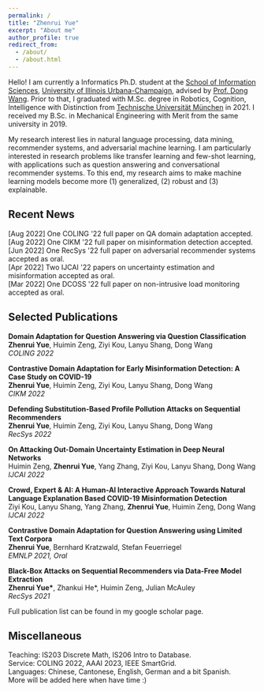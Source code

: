 ```yaml
---
permalink: /
title: "Zhenrui Yue"
excerpt: "About me"
author_profile: true
redirect_from: 
  - /about/
  - /about.html
---
```


Hello! I am currently a Informatics Ph.D. student at the [School of Information Sciences](https://ischool.illinois.edu/), [University of Illinois Urbana-Champaign](https://illinois.edu/), advised by [Prof. Dong Wang](https://www.wangdong.org/). Prior to that, I graduated with M.Sc. degree in Robotics, Cognition, Intelligence with Distinction from [Technische Universität München](https://www.tum.de/) in 2021. I received my B.Sc. in Mechanical Engineering with Merit from the same university in 2019.

My research interest lies in natural language processing, data mining, recommender systems, and adversarial machine learning. I am particularly interested in research problems like transfer learning and few-shot learning, with applications such as question answering and conversational recommender systems. To this end, my research aims to make machine learning models become more (1) generalized, (2) robust and (3) explainable.

Recent News
------
[Aug 2022] One COLING '22 full paper on QA domain adaptation accepted. \
[Aug 2022] One CIKM '22 full paper on misinformation detection accepted. \
[Jun 2022] One RecSys '22 full paper on adversarial recommender systems accepted as oral. \
[Apr 2022] Two IJCAI '22 papers on uncertainty estimation and misinformation accepted as oral. \
[Mar 2022] One DCOSS '22 full paper on non-intrusive load monitoring accepted as oral.

Selected Publications
------
**Domain Adaptation for Question Answering via Question Classification** \
**Zhenrui Yue**, Huimin Zeng, Ziyi Kou, Lanyu Shang, Dong Wang \
*COLING 2022*

**Contrastive Domain Adaptation for Early Misinformation Detection: A Case Study on COVID-19** \
**Zhenrui Yue**, Huimin Zeng, Ziyi Kou, Lanyu Shang, Dong Wang \
*CIKM 2022*

**Defending Substitution-Based Profile Pollution Attacks on Sequential Recommenders** \
**Zhenrui Yue**, Huimin Zeng, Ziyi Kou, Lanyu Shang, Dong Wang \
*RecSys 2022*

**On Attacking Out-Domain Uncertainty Estimation in Deep Neural Networks** \
Huimin Zeng, **Zhenrui Yue**, Yang Zhang, Ziyi Kou, Lanyu Shang, Dong Wang \
*IJCAI 2022*

**Crowd, Expert & AI: A Human-AI Interactive Approach Towards Natural Language Explanation Based COVID-19 Misinformation Detection** \
Ziyi Kou, Lanyu Shang, Yang Zhang, **Zhenrui Yue**, Huimin Zeng, Dong Wang \
*IJCAI 2022*

**Contrastive Domain Adaptation for Question Answering using Limited Text Corpora** \
**Zhenrui Yue**, Bernhard Kratzwald, Stefan Feuerriegel \
*EMNLP 2021, Oral*

**Black-Box Attacks on Sequential Recommenders via Data-Free Model Extraction** \
**Zhenrui Yue\***, Zhankui He\*, Huimin Zeng, Julian McAuley \
*RecSys 2021*

Full publication list can be found in my google scholar page.

Miscellaneous
------
Teaching: IS203 Discrete Math, IS206 Intro to Database. \
Service: COLING 2022, AAAI 2023, IEEE SmartGrid. \
Languages: Chinese, Cantonese, English, German and a bit Spanish. \
More will be added here when have time :)
